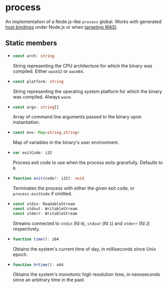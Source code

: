 # process

An implementation of a Node.js-like `process` global. Works with generated [host bindings](../compiler.md#host-bindings) under Node.js or when [targeting WASI](../concepts.md#targeting-wasi).

## Static members

* ```ts
  const arch: string
  ```
  String representing the CPU architecture for which the binary was compiled. Either `wasm32` or `wasm64`.

* ```ts
  const platform: string
  ```
  String representing the operating system platform for which the binary was compiled. Always `wasm`.

* ```ts
  const argv: string[]
  ```
  Array of command line arguments passed to the binary upon instantiation.

* ```ts
  const env: Map<string,string>
  ```
  Map of variables in the binary's user environment.

* ```ts
  var exitCode: i32
  ```
  Process exit code to use when the process exits gracefully. Defaults to `0`.

* ```ts
  function exit(code?: i32): void
  ```
  Terminates the process with either the given exit code, or `process.exitCode` if omitted.

* ```ts
  const stdin: ReadableStream
  const stdout: WritableStream
  const stderr: WritableStream
  ```
  Streams connected to `stdin` (fd `0`), `stdout` (fd `1`) and `stderr` (fd `2`) respectively.

* ```ts
  function time(): i64
  ```
  Obtains the system's current time of day, in milliseconds since Unix epoch.

* ```ts
  function hrtime(): u64
  ```
  Obtains the system's monotonic high resolution time, in nanoseconds since an arbitrary time in the past.
